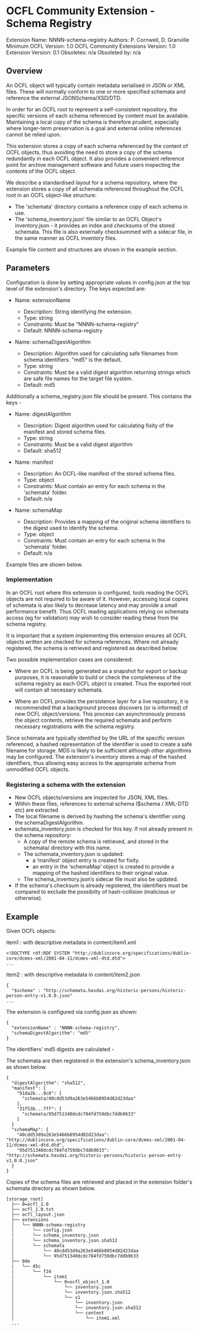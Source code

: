 # OCFL Community Extension - Schema Registry

Extension Name: NNNN-schema-registry
Authors: P. Cornwell, D. Granville
Minimum OCFL Version: 1.0
OCFL Community Extensions Version: 1.0
Extension Version: 0.1
Obsoletes: n/a
Obsoleted by: n/a

## Overview
An OCFL object will typically contain metadata serialised in JSON or XML files. These will normally conform to one or more specified schemata and reference the external JSONSchema/XSD/DTD.

In order for an OCFL root to represent a self-consistent repository, the specific versions of each schema referenced by content must be available. Maintaining a local copy of the schema is therefore prudent, especially where longer-term preservation is a goal and external online references cannot be relied upon.

This extension stores a copy of each schema referenced by the content of OCFL objects, thus avoiding the need to store a copy of the schema redundantly in each OCFL object. It also provides a convenient reference point for archive management software and future users inspecting the contents of the OCFL object.

We describe a standardised layout for a schema repository, where the extension stores a copy of all schemata referenced throughout the OCFL root in an OCFL object-like structure:

* The 'schemata' directory contains a reference copy of each schema in use.
* The 'schema_inventory.json' file similar to an OCFL Object's inventory.json - it provides an index and checksums of the stored schemata. This file is also externally checksummed with a sidecar file, in the same manner as OCFL inventory files.

Example file content and structures are shown in the example section.

## Parameters

Configuration is done by setting appropriate values in config.json at the top level of the extension's directory. The keys expected are:

* Name: extensionName
  * Description: String identifying the extension.
  * Type: string
  * Constraints: Must be "NNNN-schema-registry"
  * Default: NNNN-schema-registry

* Name: schemaDigestAlgorithm
  * Description: Algorithm used for calculating safe filenames from schema identifiers. "md5" is the default.
  * Type: string
  * Constraints: Must be a valid digest algorithm returning strings which are safe file names for the target file system.
  * Default: md5

Additionally a schema_registry.json file should be present. This contains the keys -

* Name: digestAlgorithm
  * Description: Digest algorithm used for calculating fixity of the manifest and stored schema files.
  * Type: string
  * Constraints: Must be a valid digest algorithm
  * Default: sha512

* Name: manifest
  * Description: An OCFL-like manifest of the stored schema files.
  * Type: object
  * Constraints: Must contain an entry for each schema in the 'schemata' folder.
  * Default: n/a

* Name: schemaMap
  * Description: Provides a mapping of the original schema identifiers to the digest used to identify the schema.
  * Type: object
  * Constraints: Must contain an entry for each schema in the 'schemata' folder.
  * Default: n/a

Example files are shown below.


### Implementation

In an OCFL root where this extension is configured, tools reading the OCFL objects are not required to be aware of it. However, accessing local copies of schemata is also likely to decrease latency and may provide a small performance benefit. Thus OCFL reading applications relying on schemata access (eg for validation) may wish to consider reading these from the schema registry.

It is important that a system implementing this extension ensures all OCFL objects written are checked for schema references. Where not already registered, the schema is retrieved and registered as described below.

Two possible implementation cases are considered:

* Where an OCFL is being generated as a snapshot for export or backup purposes, it is reasonable to build or check the completeness of the schema registry as each OCFL object is created. Thus the exported root will contain all necessary schemata.

* Where an OCFL provides the persistence layer for a live repository, it is recommended that a background process discovers (or is informed) of new OCFL object/versions. This process can asynchronously process the object contents, retrieve the required schemata and perform necessary registrations with the schema registry.

Since schemata are typically identified by the URL of the specific version referenced, a hashed representation of the identifier is used to create a safe filename for storage. MD5 is likely to be sufficient although other algorithms may be configured. The extension's inventory stores a map of the hashed identifiers, thus allowing easy access to the appropriate schema from unmodified OCFL objects.

### Registering a schema with the extension

* New OCFL objects/versions are inspected for JSON, XML files. 
* Within these files, references to external schema ($schema / XML-DTD etc) are extracted
* The local filename is derived by hashing the schema's identifier using the schemaDigestAlgorithm.
* schemata_inventory.json is checked for this key. If not already present in the schema repository:
  * A copy of the remote schema is retrieved, and stored in the schemata/ directory with this name.
  * The schemata_inventory.json is updated:
    * a ‘manifest’ object entry is created for fixity.
    * an entry in the ‘schemaMap’ object is created to provide a mapping of the hashed identifiers to their original value.
  * The schema_inventory.json’s sidecar file must also be updated.
* If the schema's checksum is already registered, the identifiers must be compared to exclude the possibilty of hash-collision (malicious or otherwise).


## Example

Given OCFL objects:

item1
: with descriptive metadata in content/item1.xml 

```
<!DOCTYPE rdf:RDF SYSTEM "http://dublincore.org/specifications/dublin-core/dcmes-xml/2001-04-11/dcmes-xml-dtd.dtd">
...
```
item2
: with descriptive metadata in content/item2.json

```
{
  "$schema" : "http://schemata.hasdai.org/historic-persons/historic-person-entry-v1.0.0.json"
...
```

The extension is configured via config.json as shown:

```
{
  "extensionName" : "NNNN-schema-registry",
  "schemaDigestAlgorithm": "md5"
}
```

The identifiers' md5 digests are calculated -

The schemata are then registered in the extension's schema_inventory.json as shown below. 


```
{
  "digestAlgorithm": "sha512",
  "manifest": {
    "91da2b...9c8": [
      "schemata/40cdd53d9a263e5466b8954d82d23daa"
    ],
    "31f53b...7ff": [
      "schemata/95d751340dcdc784fd759dbc7ddb9633"
    ]
  }
  "schemaMap": {
    "40cdd53d9a263e5466b8954d82d23daa": "http://dublincore.org/specifications/dublin-core/dcmes-xml/2001-04-11/dcmes-xml-dtd.dtd",
    "95d751340dcdc784fd759dbc7ddb9633": "http://schemata.hasdai.org/historic-persons/historic-person-entry-v1.0.0.json"
  }
}
```

Copies of the schema files are retrieved and placed in the extension folder's schemata directory as shown below. 

```
[storage_root]
  ├── 0=ocfl_1.0
  ├── ocfl_1.0.txt
  ├── ocfl_layout.json
  ├── extensions
  │   └── NNNN-schema-registry
  │       └── config.json
  |       └── schema_inventory.json
  |       └── schema_inventory.json.sha512
  │       └── schemata
  │           └── 40cdd53d9a263e5466b8954d82d23daa
  │           └── 95d751340dcdc784fd759dbc7ddb9633
  ├── 0de
  |   └── 45c
  |       └── f24
  |           └── item1
  │               └── 0=ocfl_object_1.0
  │                   └── inventory.json
  │                   └── inventory.json.sha512
  │                   └── v1
  │                       └── inventory.json
  │                       └── inventory.json.sha512
  │                       └── content
  │                           └── item1.xml
  ...
```

